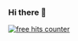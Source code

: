 ### Hi there 👋

<a href="http://guestscounter.com"><img src="http://guestscounter.com/count.php?c_style=13&id=1615300252" border=0 alt="free hits counter"></a><br>
<!--
**AhmadDalao/AhmadDalao** is a ✨ _special_ ✨ repository because its `README.md` (this file) appears on your GitHub profile.

Here are some ideas to get you started:

- 🔭 I’m currently working on ...
- 🌱 I’m currently learning ...
- 👯 I’m looking to collaborate on ...
- 🤔 I’m looking for help with ...
- 💬 Ask me about ...
- 📫 How to reach me: ...
- 😄 Pronouns: ...
- ⚡ Fun fact: ...
-->
